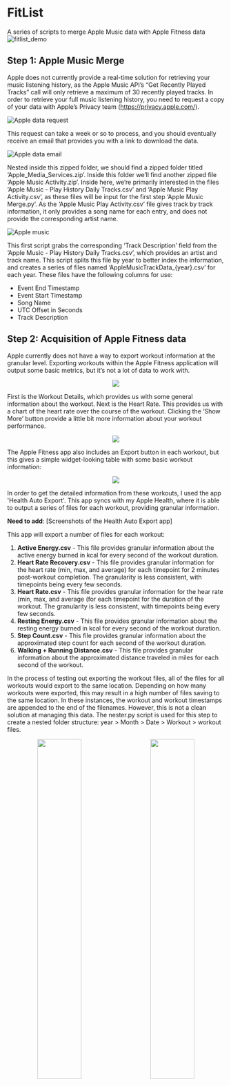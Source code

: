 # FitList
A series of scripts to merge Apple Music data with Apple Fitness data
![fitlist_demo](https://github.com/dmatica/fitlist/assets/4794041/75f8504f-0721-4c3d-8fb2-04839d4a9273)

## Step 1: Apple Music Merge

Apple does not currently provide a real-time solution for retrieving your music listening history, as the Apple Music API’s “Get Recently Played Tracks” call will only retrieve a maximum of 30 recently played tracks. In order to retrieve your full music listening history, you need to request  a copy of your data with Apple’s Privacy team (https://privacy.apple.com/).

![Apple data request](https://github.com/dmatica/fitlist/assets/4794041/d08b3bd8-f9a6-4302-974b-ac982aeec266)

This request can take a week or so to process, and you should eventually receive an email that provides you with a link to download the data.

![Apple data email](https://github.com/dmatica/fitlist/assets/4794041/2b852feb-86e7-486a-bc15-067b3e6aebcc)

Nested inside this zipped folder, we should find a zipped folder titled ‘Apple_Media_Services.zip’. Inside this folder we’ll find another zipped file ‘Apple Music Activity.zip’. Inside here, we’re primarily interested in the files ‘Apple Music - Play History Daily Tracks.csv’ and ‘Apple Music Play Activity.csv’, as these files will be input for the first step ‘Apple Music Merge.py’. As the ‘Apple Music Play Activity.csv’ file gives track by track information, it only provides a song name for each entry, and does not provide the corresponding artist name.

![Apple music](https://github.com/dmatica/fitlist/assets/4794041/14d3ce5d-cffb-4aca-aa2b-ee5a9daae6c0)

This first script grabs the corresponding ‘Track Description’ field from the ‘Apple Music - Play History Daily Tracks.csv’, which provides an artist and track name. This script splits this file by year to better index the information, and creates a series of files named ‘AppleMusicTrackData_{year}.csv’ for each year. These files have the following columns for use:
- Event End Timestamp
- Event Start Timestamp
- Song Name
- UTC Offset in Seconds
- Track Description


## Step 2: Acquisition of Apple Fitness data

Apple currently does not have a way to export workout information at the granular level. Exporting workouts within the Apple Fitness application will output some basic metrics, but it’s not a lot of data to work with.
﻿<p align="center">
 <img src="https://github.com/dmatica/fitlist/assets/4794041/61cdd95b-0d3a-4050-ba10-f3767f7d67d4">
</p>
First is the Workout Details, which provides us with some general information about the workout. Next is the Heart Rate. This provides us with a chart of the heart rate over the course of the workout. Clicking the ‘Show More’ button provide a little bit more information about your workout performance.
﻿<p align="center">
 <img src="https://github.com/dmatica/fitlist/assets/4794041/4c8f8467-cd13-49ec-8441-e789aef6e99c">
 </p>
The Apple Fitness app also includes an Export button in each workout, but this gives a simple widget-looking table with some basic workout information:
﻿<p align="center">
 <img src="https://github.com/dmatica/fitlist/assets/4794041/6a8beb17-1dfb-4731-8569-d640a627bedf">
 </p>
 In order to get the detailed information from these workouts, I used the app 'Health Auto Export'. This app syncs with my Apple Health, where it is able to output a series of files for each workout, providing granular information.

**Need to add**: [Screenshots of the Health Auto Export app]

This app will export a number of files for each workout:
1. **Active Energy.csv** - This file provides granular information about the active energy burned in kcal for every second of the workout duration.
2. **Heart Rate Recovery.csv** - This file provides granular information for the heart rate (min, max, and average) for each timepoint for 2 minutes post-workout completion. The granularity is less consistent, with timepoints being every few seconds.
3. **Heart Rate.csv** - This file provides granular information for the hear rate (min, max, and average (for each timepoint for the duration of the workout. The granularity is less consistent, with timepoints being every few seconds. 
4. **Resting Energy.csv** - This file provides granular information about the resting energy burned in kcal for every second of the workout duration.
5. **Step Count.csv** - This file provides granular information about the approximated step count for each second of the workout duration.
6. **Walking + Running Distance.csv** - This file provides granular information about the approximated distance traveled in miles for each second of the workout.
	
In the process of testing out exporting the workout files, all of the files for all workouts would export to the same location. Depending on how many workouts were exported, this may result in a high number of files saving to the same location. In these instances, the workout and workout timestamps are appended to the end of the filenames. However, this is not a clean solution at managing this data. The nester.py script is used for this step to create a nested folder structure: year > Month > Date > Workout > workout files.
<p align="center">
<img src="https://github.com/dmatica/fitlist/assets/4794041/d2fe06a1-8b40-4162-a9df-9feca56ede41" width="45%">
&nbsp; &nbsp; &nbsp; &nbsp;
<img src="https://github.com/dmatica/fitlist/assets/4794041/70271630-78be-4531-bfdc-e25829753c8c" width="45%">
</p>
